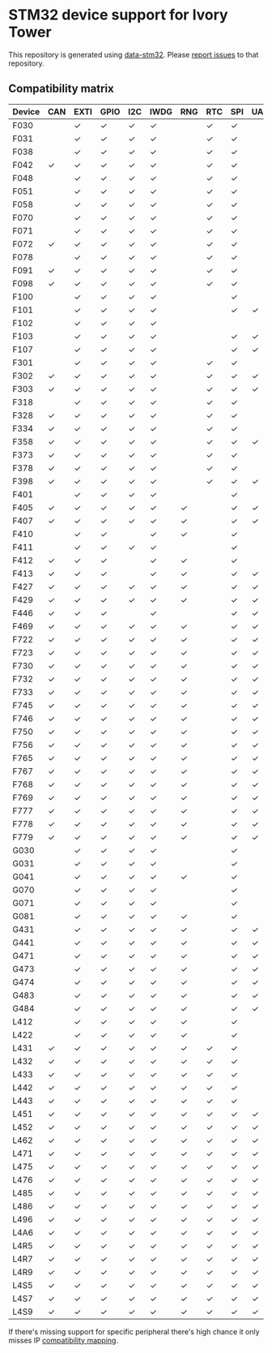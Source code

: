# STM32 device support for Ivory Tower

This repository is generated using [data-stm32](https://github.com/HaskellEmbedded/data-stm32/).
Please [report issues](https://github.com/HaskellEmbedded/data-stm32/issues) to that repository.

## Compatibility matrix

Device|CAN|EXTI|GPIO|I2C|IWDG|RNG|RTC|SPI|UART|USART|LPUART
--|--|--|--|--|--|--|--|--|--|--|--
F030| |✓|✓|✓|✓| |✓|✓| |✓| 
F031| |✓|✓|✓|✓| |✓|✓| |✓| 
F038| |✓|✓|✓|✓| |✓|✓| |✓| 
F042|✓|✓|✓|✓|✓| |✓|✓| |✓| 
F048| |✓|✓|✓|✓| |✓|✓| |✓| 
F051| |✓|✓|✓|✓| |✓|✓| |✓| 
F058| |✓|✓|✓|✓| |✓|✓| |✓| 
F070| |✓|✓|✓|✓| |✓|✓| |✓| 
F071| |✓|✓|✓|✓| |✓|✓| |✓| 
F072|✓|✓|✓|✓|✓| |✓|✓| |✓| 
F078| |✓|✓|✓|✓| |✓|✓| |✓| 
F091|✓|✓|✓|✓|✓| |✓|✓| |✓| 
F098|✓|✓|✓|✓|✓| |✓|✓| |✓| 
F100| |✓|✓|✓|✓| | |✓| | | 
F101| |✓|✓|✓|✓| | |✓|✓|✓| 
F102| |✓|✓|✓|✓| | | | |✓| 
F103| |✓|✓|✓|✓| | |✓|✓|✓| 
F107| |✓|✓|✓|✓| | |✓|✓|✓| 
F301| |✓|✓|✓|✓| |✓|✓| |✓| 
F302|✓|✓|✓|✓|✓| |✓|✓|✓|✓| 
F303|✓|✓|✓|✓|✓| |✓|✓|✓|✓| 
F318| |✓|✓|✓|✓| |✓|✓| |✓| 
F328|✓|✓|✓|✓|✓| |✓|✓| |✓| 
F334|✓|✓|✓|✓|✓| |✓|✓| |✓| 
F358|✓|✓|✓|✓|✓| |✓|✓|✓|✓| 
F373|✓|✓|✓|✓|✓| |✓|✓| |✓| 
F378|✓|✓|✓|✓|✓| |✓|✓| |✓| 
F398|✓|✓|✓|✓|✓| |✓|✓|✓|✓| 
F401| |✓|✓|✓|✓| | |✓| |✓| 
F405|✓|✓|✓|✓|✓|✓| |✓|✓|✓| 
F407|✓|✓|✓|✓|✓|✓| |✓|✓|✓| 
F410| |✓|✓| |✓|✓| |✓| |✓| 
F411| |✓|✓|✓|✓| | |✓| |✓| 
F412|✓|✓|✓| |✓|✓| |✓| |✓| 
F413|✓|✓|✓| |✓|✓| |✓|✓|✓| 
F427|✓|✓|✓|✓|✓|✓| |✓|✓|✓| 
F429|✓|✓|✓|✓|✓|✓| |✓|✓|✓| 
F446|✓|✓|✓| |✓| | |✓|✓|✓| 
F469|✓|✓|✓|✓|✓|✓| |✓|✓|✓| 
F722|✓|✓|✓|✓|✓|✓| |✓|✓|✓| 
F723|✓|✓|✓|✓|✓|✓| |✓|✓|✓| 
F730|✓|✓|✓|✓|✓|✓| |✓|✓|✓| 
F732|✓|✓|✓|✓|✓|✓| |✓|✓|✓| 
F733|✓|✓|✓|✓|✓|✓| |✓|✓|✓| 
F745|✓|✓|✓|✓|✓|✓| |✓|✓|✓| 
F746|✓|✓|✓|✓|✓|✓| |✓|✓|✓| 
F750|✓|✓|✓|✓|✓|✓| |✓|✓|✓| 
F756|✓|✓|✓|✓|✓|✓| |✓|✓|✓| 
F765|✓|✓|✓|✓|✓|✓| |✓|✓|✓| 
F767|✓|✓|✓|✓|✓|✓| |✓|✓|✓| 
F768|✓|✓|✓|✓|✓|✓| |✓|✓|✓| 
F769|✓|✓|✓|✓|✓|✓| |✓|✓|✓| 
F777|✓|✓|✓|✓|✓|✓| |✓|✓|✓| 
F778|✓|✓|✓|✓|✓|✓| |✓|✓|✓| 
F779|✓|✓|✓|✓|✓|✓| |✓|✓|✓| 
G030| |✓|✓|✓|✓| | |✓| |✓| 
G031| |✓|✓|✓|✓| | |✓| |✓|✓
G041| |✓|✓|✓|✓|✓| |✓| |✓|✓
G070| |✓|✓|✓|✓| | |✓| |✓| 
G071| |✓|✓|✓|✓| | |✓| |✓|✓
G081| |✓|✓|✓|✓|✓| |✓| |✓|✓
G431| |✓|✓|✓|✓|✓| |✓|✓|✓|✓
G441| |✓|✓|✓|✓|✓| |✓|✓|✓|✓
G471| |✓|✓|✓|✓|✓| |✓|✓|✓|✓
G473| |✓|✓|✓|✓|✓| |✓|✓|✓|✓
G474| |✓|✓|✓|✓|✓| |✓|✓|✓|✓
G483| |✓|✓|✓|✓|✓| |✓|✓|✓|✓
G484| |✓|✓|✓|✓|✓| |✓|✓|✓|✓
L412| |✓|✓|✓|✓|✓| |✓| |✓|✓
L422| |✓|✓|✓|✓|✓| |✓| |✓|✓
L431|✓|✓|✓|✓|✓|✓|✓|✓| |✓|✓
L432|✓|✓|✓|✓|✓|✓|✓|✓| |✓|✓
L433|✓|✓|✓|✓|✓|✓|✓|✓| |✓|✓
L442|✓|✓|✓|✓|✓|✓|✓|✓| |✓|✓
L443|✓|✓|✓|✓|✓|✓|✓|✓| |✓|✓
L451|✓|✓|✓|✓|✓|✓|✓|✓|✓|✓|✓
L452|✓|✓|✓|✓|✓|✓|✓|✓|✓|✓|✓
L462|✓|✓|✓|✓|✓|✓|✓|✓|✓|✓|✓
L471|✓|✓|✓|✓|✓|✓|✓|✓|✓|✓|✓
L475|✓|✓|✓|✓|✓|✓|✓|✓|✓|✓|✓
L476|✓|✓|✓|✓|✓|✓|✓|✓|✓|✓|✓
L485|✓|✓|✓|✓|✓|✓|✓|✓|✓|✓|✓
L486|✓|✓|✓|✓|✓|✓|✓|✓|✓|✓|✓
L496|✓|✓|✓|✓|✓|✓|✓|✓|✓|✓|✓
L4A6|✓|✓|✓|✓|✓|✓|✓|✓|✓|✓|✓
L4R5|✓|✓|✓|✓|✓|✓|✓|✓|✓|✓| 
L4R7|✓|✓|✓|✓|✓|✓|✓|✓|✓|✓| 
L4R9|✓|✓|✓|✓|✓|✓|✓|✓|✓|✓| 
L4S5|✓|✓|✓|✓|✓|✓|✓|✓|✓|✓| 
L4S7|✓|✓|✓|✓|✓|✓|✓|✓|✓|✓| 
L4S9|✓|✓|✓|✓|✓|✓|✓|✓|✓|✓| 


If there's missing support for specific peripheral there's high
chance it only misses IP [compatibility mapping](https://github.com/HaskellEmbedded/data-stm32/blob/master/src/Data/STM32/Drivers.hs#L26).
